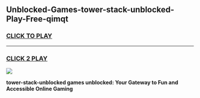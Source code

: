 
## Unblocked-Games-tower-stack-unblocked-Play-Free-qimqt
<h3>
<a href="https://premium76.site?title=tower-stack-unblocked&ref=21A">CLICK TO PLAY</a></h3>
<hr>

<h3>
<a href="https://premium76.site?title=tower-stack-unblocked&ref=21A">CLICK 2 PLAY</a>
  
</h3>

<a href="https://premium76.site?title=tower-stack-unblocked&ref=21A"><img src="https://clearcache.store/games.png"></a>


**tower-stack-unblocked games unblocked: Your Gateway to Fun and Accessible Online Gaming**
